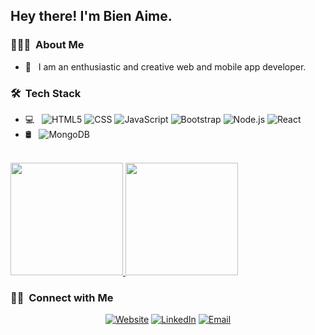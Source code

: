 <h2> Hey there! I'm Bien Aime.</h2>

<h3> 👨🏻‍💻 &nbsp;About Me </h3>

- 🤔 &nbsp; I am an enthusiastic and creative web and mobile app developer.

<h3> 🛠 &nbsp;Tech Stack</h3>

- 💻 &nbsp;
  ![HTML5](https://img.shields.io/badge/-HTML5-333333?style=flat&logo=HTML5)
  ![CSS](https://img.shields.io/badge/-CSS-333333?style=flat&logo=CSS3&logoColor=1572B6)
  ![JavaScript](https://img.shields.io/badge/-JavaScript-333333?style=flat&logo=javascript)
  ![Bootstrap](https://img.shields.io/badge/-Bootstrap-333333?style=flat&logo=bootstrap&logoColor=563D7C)
  ![Node.js](https://img.shields.io/badge/-Node.js-333333?style=flat&logo=node.js)
  ![React](https://img.shields.io/badge/-React-333333?style=flat&logo=react)
- 🛢 &nbsp;
  ![MongoDB](https://img.shields.io/badge/-MongoDB-333333?style=flat&logo=mongodb)
<br/>

<a href="https://github.com/AVS1508">
  <img height="180em" src="https://github-readme-stats.vercel.app/api?username=bbaime98&theme=buefy&show_icons=true" />
  <img height="180em" src="https://github-readme-stats.vercel.app/api/top-langs/?username=bbaime98&theme=buefy&layout=compact" />
</a>

<br/>

<h3> 🤝🏻 &nbsp;Connect with Me </h3>

<p align="center">
<a href="https://bienaime.rw/"><img alt="Website" src="https://img.shields.io/badge/Website-https://bienaime.rw-blue?style=flat-square&logo=google-chrome"></a>
<a href="https://www.linkedin.com/in/bien-aim%C3%A9/"><img alt="LinkedIn" src="https://img.shields.io/badge/LinkedIn-bien-aimé-blue?style=flat-square&logo=linkedin"></a>
<a href="bybienaime@gmail.com"><img alt="Email" src="bybienaime@gmail.com"></a>
</p>
